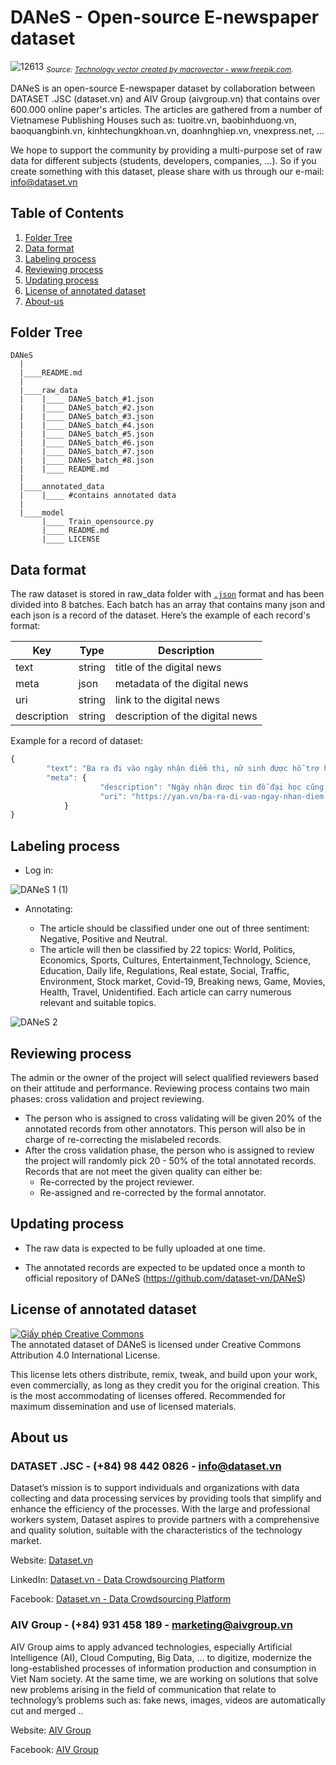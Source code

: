 # DANeS - Open-source E-newspaper dataset
![12613](https://user-images.githubusercontent.com/94349957/143620522-2b417ece-2482-4475-a261-120af096cb0d.jpg)
*<sub>Source: <a href="https://www.freepik.com/vectors/technology">Technology vector created by macrovector - www.freepik.com</a>.</sub>*


DANeS is an open-source E-newspaper dataset by collaboration between DATASET .JSC (dataset.vn) and AIV Group (aivgroup.vn) that contains over 600.000 online paper's articles. The articles are gathered from a number of Vietnamese Publishing Houses such as: tuoitre.vn, baobinhduong.vn, baoquangbinh.vn, kinhtechungkhoan.vn, doanhnghiep.vn, vnexpress.net, ...

We hope to support the community by providing a multi-purpose set of raw data for different subjects (students, developers, companies, …). So if you create something with this dataset, please share with us through our e-mail: info@dataset.vn



<!-- TABLE OF CONTENTS -->
## Table of Contents
  <ol>
    <li><a href="#folder-tree">Folder Tree</a></li>
    <li><a href="#data-format">Data format</a>
    <li><a href="#labeling-process">Labeling process</a></li>
    <li><a href="#reviewing-process">Reviewing process</a></li>
    <li><a href="#updating-process">Updating process</a></li>
    <li><a href="#license-of-annotated-dataset">License of annotated dataset</a></li>
    <li><a href="#about-us">About-us</a></li>
  </ol>


## Folder Tree
	DANeS
	  |
	  |____README.md
	  |
	  |____raw_data
	  |	   |____ DANeS_batch_#1.json
	  |	   |____ DANeS_batch_#2.json
	  |	   |____ DANeS_batch_#3.json
	  |	   |____ DANeS_batch_#4.json
	  |	   |____ DANeS_batch_#5.json
	  |	   |____ DANeS_batch_#6.json
	  |	   |____ DANeS_batch_#7.json
	  |	   |____ DANeS_batch_#8.json
	  |	   |____ README.md
	  |
	  |____annotated_data
	  |	   |____ #contains annotated data
	  |
	  |____model
		   |____ Train_opensource.py
		   |____ README.md
		   |____ LICENSE
 
## Data format
The raw dataset is stored in raw_data folder with [`.json`](https://www.json.org) format and has been divided into 8 batches. Each batch has an array that contains many json and each json is a record of the dataset. Here’s the example of each record's format:

| Key          | Type                   | Description                                  |
| ------------ | -----------------------| -------------------------------------------- |
| text         | string                 | title of the digital news                    |
| meta         | json                   | metadata of the digital news                 |
| uri          | string                 | link to the digital news                     |
| description  | string                 | description of the digital news              |

Example for a record of dataset:
```javascript
{
        "text": "Ba ra đi vào ngày nhận điểm thi, nữ sinh được hỗ trợ học phí",
        "meta": {
            		"description": "Ngày nhận được tin đỗ đại học cũng là lúc bố mất vì Covid-19, L.A dường như gục ngã. Thế nhưng, bên cạnh em đã có các mạnh thường quân hỏi han, hỗ trợ về kinh tế.",
            		"uri": "https://yan.vn/ba-ra-di-vao-ngay-nhan-diem-thi-nu-sinh-duoc-ho-tro-hoc-phi-277328.html"
        	}
}
``` 
 
## Labeling process
- Log in:

![DANeS 1 (1)](https://user-images.githubusercontent.com/94349957/144125798-d2ae5738-df36-4ca2-a1a3-778fd7dd5dd7.gif)

- Annotating:

	+ The article should be classified under one out of three sentiment: Negative, Positive and Neutral. 
	+ The article will then be classified by 22 topics: World, Politics, Economics, Sports, Cultures, Entertainment,Technology, Science, Education, Daily life, Regulations, Real estate, Social, Traffic, Environment, Stock market, Covid-19, Breaking news, Game, Movies, Health, Travel, Unidentified. Each article can carry numerous relevant and suitable topics. 

![DANeS 2](https://user-images.githubusercontent.com/94349957/144266113-511ad9c8-6f06-42a6-84be-dd23f7f2b9fa.gif)

## Reviewing process

The admin or the owner of the project will select qualified reviewers based on their attitude and performance. Reviewing process contains two main phases: cross validation and project reviewing.
  - The person who is assigned to cross validating will be given 20% of the annotated records from other annotators. This person will also be in charge of re-correcting the mislabeled records.
  - After the cross validation phase, the person who is assigned to review the project will randomly pick 20 - 50% of the total annotated records. Records that are not meet the given quality can either be:
       + Re-corrected by the project reviewer.
       + Re-assigned and re-corrected by the formal annotator.

## Updating process

- The raw data is expected to be fully uploaded at one time.

- The annotated records are expected to be updated once a month to official repository of DANeS (https://github.com/dataset-vn/DANeS)


## License of annotated dataset

<a rel="license" href="http://creativecommons.org/licenses/by/4.0/"><img alt="Giấy phép Creative Commons " style="border-width:0" src="https://i.creativecommons.org/l/by/4.0/88x31.png" /></a><br />
The annotated dataset of DANeS is licensed under Creative Commons Attribution 4.0 International License.

This license lets others distribute, remix, tweak, and build upon your work, even commercially, as long as they credit you for the original creation. This is the most accommodating of licenses offered. Recommended for maximum dissemination and use of licensed materials.

## About us

### DATASET .JSC - (+84) 98 442 0826 - info@dataset.vn

Dataset’s mission is to support individuals and organizations with data collecting and data processing services by providing tools that simplify and enhance the efficiency of the processes. With the large and professional workers system, Dataset aspires to provide partners with a comprehensive and quality solution, suitable with the characteristics of the technology market.

Website: [Dataset.vn](http://dataset.vn)

LinkedIn: [Dataset.vn - Data Crowdsourcing Platform](https://www.linkedin.com/company/dataset-vn/about/)

Facebook: [Dataset.vn - Data Crowdsourcing Platform](https://www.facebook.com/dataset.vn)

### AIV Group - (+84) 931 458 189 - marketing@aivgroup.vn

AIV Group aims to apply advanced technologies, especially Artificial Intelligence (AI), Cloud Computing, Big Data, … to digitize, modernize the long-established processes of information production and consumption in Viet Nam society. At the same time, we are working on solutions that solve new problems arising in the field of communication that relate to technology’s problems such as: fake news, images, videos are automatically cut and merged ..

Website: [AIV Group](https://aivgroup.vn/)

Facebook: [AIV Group](https://www.facebook.com/aivgroup.jsc/)

